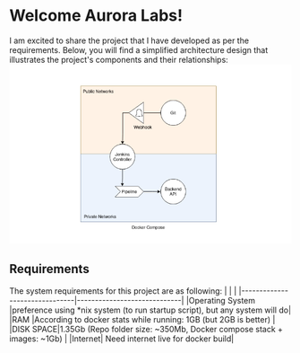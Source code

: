 # Welcome Aurora Labs!

I am excited to share the project that I have developed as per the requirements. Below, you will find a simplified architecture design that illustrates the project's components and their relationships:
![](aurora_labs.drawio.png?raw=true)

## Requirements
The system requirements for this project are as following:
|                          			|                         |
|-------------------------------|-----------------------------|
|Operating System					      |preference using *nix system (to run startup script), but any system will do|
|RAM       |According to docker stats while running: 1GB (but 2GB is better)           |
|DISK SPACE|1.35Gb (Repo folder size: ~350Mb, Docker compose stack + images: ~1Gb) |
|Internet| Need internet live for docker build|
